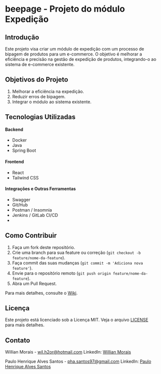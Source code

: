 # beepage - Projeto do módulo Expedição

## Introdução

Este projeto visa criar um módulo de expedição com um processo de bipagem de produtos para um e-commerce. O objetivo é melhorar a eficiência e precisão na gestão de expedição de produtos, integrando-o ao sistema de e-commerce existente.

## Objetivos do Projeto

1. Melhorar a eficiência na expedição.
2. Reduzir erros de bipagem.
3. Integrar o módulo ao sistema existente.

## Tecnologias Utilizadas

#### Backend
- Docker
- Java
- Spring Boot
  
#### Frontend
- React
- Tailwind CSS

#### Integrações e Outras Ferramentas
- Swagger
- Git/Hub
- Postman / Insomnia
- Jenkins / GitLab CI/CD
- 
## Como Contribuir

1. Faça um fork deste repositório.
2. Crie uma branch para sua feature ou correção (`git checkout -b feature/nome-da-feature`).
3. Faça commit das suas mudanças (`git commit -m 'Adiciona nova feature'`).
4. Envie para o repositório remoto (`git push origin feature/nome-da-feature`).
5. Abra um Pull Request.

Para mais detalhes, consulte o [Wiki](https://github.com/phas97/beepage/wiki).

## Licença

Este projeto está licenciado sob a Licença MIT. Veja o arquivo [LICENSE](LICENSE) para mais detalhes.

## Contato

Willian Morais - [wil.h2or@hotmail.com](mailto:wil.h2or@hotmail.com)
LinkedIn: [Willian Morais](https://www.linkedin.com/in/wmoraiss)

Paulo Henrique Alves Santos - [pha.santos97@gmail.com](mailto:pha.santos97@gmail.com)
LinkedIn: [Paulo Henrique Alves Santos](https://www.linkedin.com/in/phas97)
